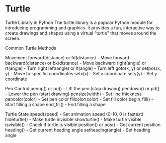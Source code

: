 # Turtle
Turtle Library in Python
The turtle library is a popular Python module for introducing programming and graphics. It provides a fun, interactive way to create drawings and shapes using a virtual "turtle" that moves around the screen.

Common Turtle Methods

Movement
forward(distance) or fd(distance) - Move forward
backward(distance) or bk(distance) - Move backward
right(angle) or rt(angle) - Turn right
left(angle) or lt(angle) - Turn left
goto(x, y) or setpos(x, y) - Move to specific coordinates
setx(x) - Set x coordinate
sety(y) - Set y coordinate

Pen Control
penup() or pu() - Lift the pen (stop drawing)
pendown() or pd() - Lower the pen (start drawing)
pensize(width) - Set line thickness
pencolor(color) - Set pen color
fillcolor(color) - Set fill color
begin_fill() - Start filling a shape
end_fill() - End filling a shape

Turtle State
speed(speed) - Set animation speed (0-10, 0 is fastest)
hideturtle() - Make turtle invisible
showturtle() - Make turtle visible
isvisible() - Check if turtle is visible
position() or pos() - Get current position
heading() - Get current heading angle
setheading(angle) - Set heading angle
